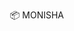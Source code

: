 <p align="center">
 📦 <a href="https://pypi.org/project/monisha" style="text-decoration:none;">MONISHA</a>
</p>
